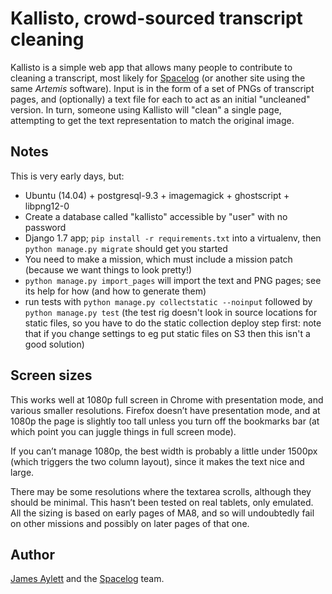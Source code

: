 # Kallisto, crowd-sourced transcript cleaning

Kallisto is a simple web app that allows many people to contribute to cleaning a transcript, most likely for [Spacelog](http://spacelog.org/) (or another site using the same *Artemis* software). Input is in the form of a set of PNGs of transcript pages, and (optionally) a text file for each to act as an initial "uncleaned" version. In turn, someone using Kallisto will "clean" a single page, attempting to get the text representation to match the original image.

## Notes

This is very early days, but:

 * Ubuntu (14.04) + postgresql-9.3 + imagemagick + ghostscript + libpng12-0
 * Create a database called "kallisto" accessible by "user" with no password
 * Django 1.7 app; `pip install -r requirements.txt` into a virtualenv, then `python manage.py migrate` should get you started
 * You need to make a mission, which must include a mission patch (because we want things to look pretty!)
 * `python manage.py import_pages` will import the text and PNG pages; see its help for how (and how to generate them)
 * run tests with `python manage.py collectstatic --noinput` followed by `python manage.py test` (the test rig doesn't look in source locations for static files, so you have to do the static collection deploy step first: note that if you change settings to eg put static files on S3 then this isn't a good solution)

## Screen sizes

This works well at 1080p full screen in Chrome with presentation mode,
and various smaller resolutions. Firefox doesn’t have presentation mode,
and at 1080p the page is slightly too tall unless you turn off the
bookmarks bar (at which point you can juggle things in full screen
mode).

If you can’t manage 1080p, the best width is probably a little under
1500px (which triggers the two column layout), since it makes the
text nice and large.

There may be some resolutions where the textarea scrolls, although they
should be minimal. This hasn’t been tested on real tablets, only
emulated. All the sizing is based on early pages of MA8, and so will
undoubtedly fail on other missions and possibly on later pages of that
one.

## Author

[James Aylett](https://github.com/jaylett) and the [Spacelog](https://github.com/Spacelog) team.
